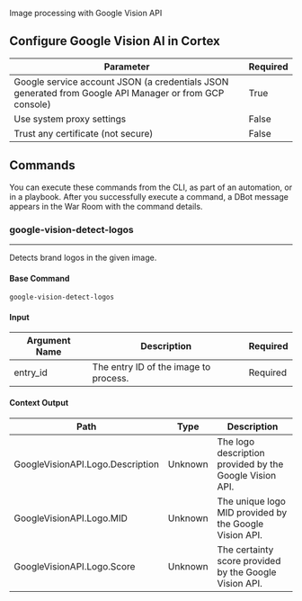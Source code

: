 Image processing with Google Vision API

## Configure Google Vision AI in Cortex


| **Parameter** | **Required** |
| --- | --- |
| Google service account JSON (a credentials JSON generated from Google API Manager or from GCP console) | True |
| Use system proxy settings | False |
| Trust any certificate (not secure) | False |

## Commands

You can execute these commands from the CLI, as part of an automation, or in a playbook.
After you successfully execute a command, a DBot message appears in the War Room with the command details.

### google-vision-detect-logos

***
Detects brand logos in the given image.


#### Base Command

`google-vision-detect-logos`

#### Input

| **Argument Name** | **Description** | **Required** |
| --- | --- | --- |
| entry_id | The entry ID of the image to process. | Required | 


#### Context Output

| **Path** | **Type** | **Description** |
| --- | --- | --- |
| GoogleVisionAPI.Logo.Description | Unknown | The logo description provided by the Google Vision API. | 
| GoogleVisionAPI.Logo.MID | Unknown | The unique logo MID provided by the Google Vision API. | 
| GoogleVisionAPI.Logo.Score | Unknown | The certainty score provided by the Google Vision API. | 